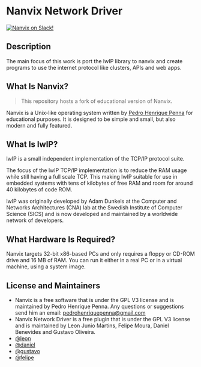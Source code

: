 # Nanvix Network Driver

[![Nanvix on Slack!](https://img.shields.io/badge/chat-on%20Slack-e01563.svg)](https://join.slack.com/t/nanvix/shared_invite/zt-1yu30bs28-nsNmw8IwCyh6MBBV~B~X7w)

## Description

The main focus of this work is port the lwIP library to nanvix and create programs to use the internet protocol like clusters, APIs and web apps.

## What Is Nanvix?

> This repository hosts a fork of educational version of Nanvix.

Nanvix is a Unix-like operating system written by [Pedro Henrique
Penna](https://github.com/ppenna) for educational purposes. It is designed to be
simple and small, but also modern and fully featured.

## What Is lwIP?

lwIP is a small independent implementation of the TCP/IP protocol suite.

The focus of the lwIP TCP/IP implementation is to reduce the RAM usage
while still having a full scale TCP. This making lwIP suitable for use
in embedded systems with tens of kilobytes of free RAM and room for
around 40 kilobytes of code ROM.

lwIP was originally developed by Adam Dunkels at the Computer and Networks
Architectures (CNA) lab at the Swedish Institute of Computer Science (SICS)
and is now developed and maintained by a worldwide network of developers.

## What Hardware Is Required?

Nanvix targets 32-bit x86-based PCs and only requires a floppy or
CD-ROM drive and 16 MB of RAM. You can run it either in a real PC
or in a virtual machine, using a system image.


## License and Maintainers

- Nanvix is a free software that is under the GPL V3 license and is maintained by Pedro Henrique Penna. Any questions or suggestions send him an email: <pedrohenriquepenna@gmail.com>
- Nanvix Network Driver is a free plugin that is under the GPL V3 license and is maintained by Leon Junio Martins, Felipe Moura, Daniel Benevides and Gustavo Oliveira.
- [@leon](https://www.github.com/leon-junio)
- [@daniel](https://www.github.com/DanGBenevides)
- [@gustavo](https://www.github.com/GustavGomes)
- [@felipe](https://www.github.com/felagmoura)
